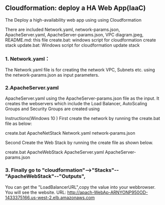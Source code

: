 ## Cloudformation: deploy a HA Web App(IaaC)
The Deploy a high-availability web app using using Cloudformation 


There are included 
Network.yaml,
network-params.json,
ApacheServer.yaml,
ApacheServer-params.json,
VPC diagram.jpeg,
README.md: this file 
create.bat: windows script for cloudformation create stack
update.bat: Windows script for cloudformation update stack


### 1. Network.yaml：

The Network.yaml file is for creating the network VPC, Subnets etc. using the network-params.json as input parameters. 

### 2.ApacheServer.yaml
ApacheServer.yaml using the ApacheServer-params.json file as the input. 
It creates the webservers which include the Load Balancer, 
AutoScaling Groups and Security Groups are created using 

Instructions(Windows 10 )
First create the network by running the create.bat file as below:

create.bat ApacheNetStack Network.yaml network-params.json

Second Create the Web Stack by running the create file as shown below.

create.bat ApacheWebStack ApacheServer.yaml ApacheServer-params.json

### 3. Finally go to "cloudformation"-->"Stacks"--"ApacheWebStack"--"Outputs",
You can get the "LoadBalancerURL",copy the value into your webbrowser.
You will see the website.
URL:
http://apach-WebAp-ARNYONP950OD-1433375166.us-west-2.elb.amazonaws.com






